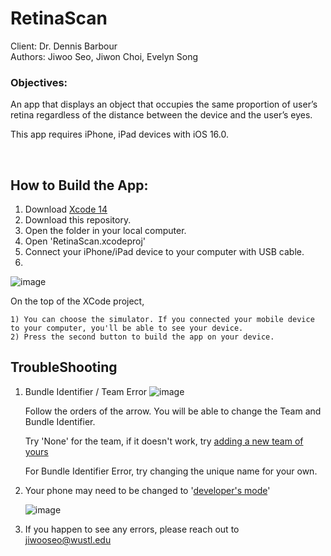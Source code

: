 # RetinaScan

Client: Dr. Dennis Barbour <br />
Authors: Jiwoo Seo, Jiwon Choi, Evelyn Song

### Objectives:
An app that displays an object that occupies the same proportion of user’s retina regardless of the distance between the device and the user’s eyes.

This app requires iPhone, iPad devices with iOS 16.0.

<br />

## How to Build the App:
1. Download [Xcode 14](https://developer.apple.com/xcode/)
2. Download this repository. 
3. Open the folder in your local computer.
4. Open 'RetinaScan.xcodeproj'
5. Connect your iPhone/iPad device to your computer with USB cable.
6. 

![image](https://user-images.githubusercontent.com/43775491/206653207-dd2f33ae-28d4-4eed-91fe-a5e14962ee16.png)

 On the top of the XCode project,
    
    1) You can choose the simulator. If you connected your mobile device to your computer, you'll be able to see your device.
    2) Press the second button to build the app on your device.
    

## TroubleShooting
1) Bundle Identifier / Team Error
![image](https://user-images.githubusercontent.com/43775491/206653912-24263d0c-5dae-4c07-b572-559a385a7ecd.png)

      Follow the orders of the arrow. You will be able to change the Team and Bundle Identifier.
      
      Try 'None' for the team, if it doesn't work, try [adding a new team of yours](https://developer.apple.com/forums/thread/675075)
      
      For Bundle Identifier Error, try changing the unique name for your own. 
      
2) Your phone may need to be changed to '[developer's mode](https://developer.apple.com/documentation/xcode/enabling-developer-mode-on-a-device)'

   ![image](https://user-images.githubusercontent.com/43775491/206657864-ed589b4c-9579-46ec-aa2b-48c69aed1e45.png)


3) If you happen to see any errors, please reach out to jiwooseo@wustl.edu
